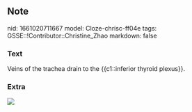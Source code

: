 ## Note
nid: 1661020711667
model: Cloze-chrisc-ff04e
tags: GSSE::!Contributor::Christine_Zhao
markdown: false

### Text
<div>
  <div>
    <div>
      <div>
        Veins of the trachea drain to the {{c1::inferior thyroid
        plexus}}.
      </div>
    </div>
  </div>
</div>

### Extra
<img src="Screen%20Shot%202021-06-03%20at%203.32.31%20pm.png">
